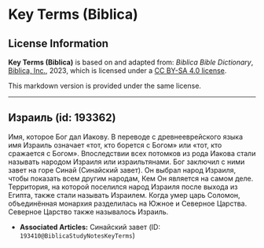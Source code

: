 # Key Terms (Biblica)

## License Information

**Key Terms (Biblica)** is based on and adapted from: _Biblica Bible Dictionary_, [Biblica, Inc.](https://www.biblica.com/), 2023, which is licensed under a [CC BY-SA 4.0 license](https://creativecommons.org/licenses/by-sa/4.0/legalcode.en).

This markdown version is provided under the same license.



--------------------------------

## Израиль (id: 193362)

Имя, которое Бог дал Иакову. В переводе с древнееврейского языка имя Израиль означает «тот, кто борется с Богом» или «тот, кто сражается с Богом». Впоследствии всех потомков из рода Иакова стали называть народом Израиля или израильтянами. Бог заключил с ними завет на горе Синай (Синайский завет). Он выбрал народ Израиля, чтобы показать всем другим народам, Кем Он является на самом деле. Территория, на которой поселился народ Израиля после выхода из Египта, также стали называть Израилем. Когда умер царь Соломон, объединённая монархия разделилась на Южное и Северное Царства. Северное Царство также называлось Израиль.

* **Associated Articles:** Синайский завет (ID: `193410@BiblicaStudyNotesKeyTerms`)

